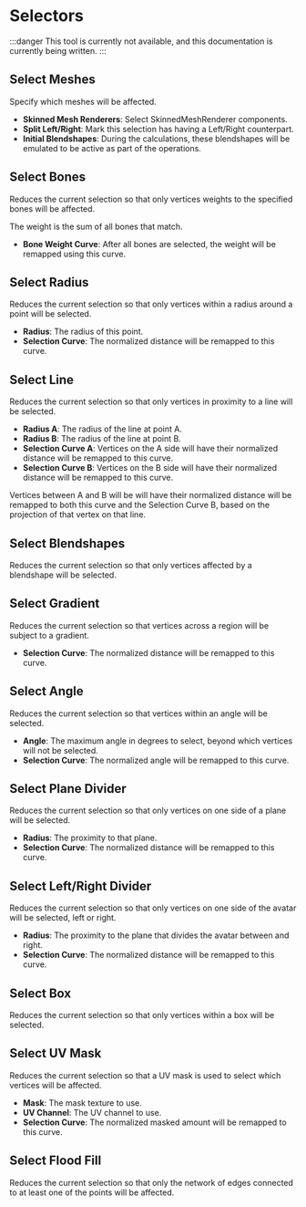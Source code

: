 ﻿---
unlisted: true
sidebar_position: 1
---
# Selectors

:::danger
This tool is currently not available, and this documentation is currently being written.
:::

## Select Meshes

Specify which meshes will be affected.

- **Skinned Mesh Renderers**: Select SkinnedMeshRenderer components.
- **Split Left/Right**: Mark this selection has having a Left/Right counterpart.
- **Initial Blendshapes**: During the calculations, these blendshapes will be emulated to be active as part of the operations.

## Select Bones

Reduces the current selection so that only vertices weights to the specified bones will be affected.

The weight is the sum of all bones that match.

- **Bone Weight Curve**: After all bones are selected, the weight will be remapped using this curve.

## Select Radius

Reduces the current selection so that only vertices within a radius around a point will be selected.

- **Radius**: The radius of this point.
- **Selection Curve**: The normalized distance will be remapped to this curve.

## Select Line

Reduces the current selection so that only vertices in proximity to a line will be selected.

- **Radius A**: The radius of the line at point A.
- **Radius B**: The radius of the line at point B.
- **Selection Curve A**: Vertices on the A side will have their normalized distance will be remapped to this curve.
- **Selection Curve B**: Vertices on the B side will have their normalized distance will be remapped to this curve.

Vertices between A and B will be will have their normalized distance will be remapped to both this curve and the Selection Curve B,
based on the projection of that vertex on that line.

## Select Blendshapes

Reduces the current selection so that only vertices affected by a blendshape will be selected.

## Select Gradient

Reduces the current selection so that vertices across a region will be subject to a gradient.
- **Selection Curve**: The normalized distance will be remapped to this curve.

## Select Angle

Reduces the current selection so that vertices within an angle will be selected.
- **Angle**: The maximum angle in degrees to select, beyond which vertices will not be selected.
- **Selection Curve**: The normalized angle will be remapped to this curve.

## Select Plane Divider

Reduces the current selection so that only vertices on one side of a plane will be selected.
- **Radius**: The proximity to that plane.
- **Selection Curve**: The normalized distance will be remapped to this curve.

## Select Left/Right Divider

Reduces the current selection so that only vertices on one side of the avatar will be selected, left or right.
- **Radius**: The proximity to the plane that divides the avatar between and right.
- **Selection Curve**: The normalized distance will be remapped to this curve.

## Select Box

Reduces the current selection so that only vertices within a box will be selected.

## Select UV Mask

Reduces the current selection so that a UV mask is used to select which vertices will be affected.
- **Mask**: The mask texture to use.
- **UV Channel**: The UV channel to use.
- **Selection Curve**: The normalized masked amount will be remapped to this curve.

## Select Flood Fill

Reduces the current selection so that only the network of edges connected to at least one of the points will be affected.
